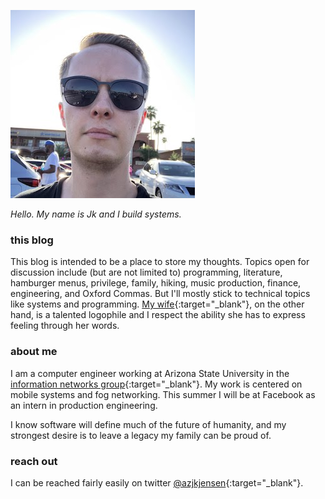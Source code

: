 ![me in all my glory](/../images/me.jpg "me in all my glory")

_Hello. My name is Jk and I build systems._

### this blog

This blog is intended to be a place to store my thoughts. Topics open for discussion include (but are not limited to) programming, literature, hamburger menus, privilege, family, hiking, music production, finance, engineering, and Oxford Commas. But I'll mostly stick to technical topics like systems and programming. [My wife](http://whilebeinginlove.blogspot.com){:target="_blank"}, on the other hand, is a talented logophile and I respect the ability she has to express feeling through her words.

### about me

I am a computer engineer working at Arizona State University in the [information networks group](http://informationnet.asu.edu/){:target="_blank"}. My work is centered on mobile systems and fog networking. This summer I will be at Facebook as an intern in production engineering. 

I know software will define much of the future of humanity, and my strongest desire is to leave a legacy my family can be proud of.

### reach out

I can be reached fairly easily on twitter [@azjkjensen](https://twitter.com/azjkjensen){:target="_blank"}.
